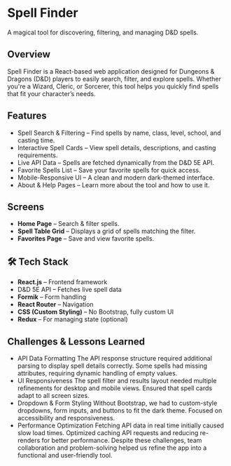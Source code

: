 #  Spell Finder
A magical tool for discovering, filtering, and managing D&D spells.

##  Overview
Spell Finder is a React-based web application designed for Dungeons & Dragons (D&D) players to easily search, filter, and explore spells. Whether you're a Wizard, Cleric, or Sorcerer, this tool helps you quickly find spells that fit your character’s needs.

##  Features
- Spell Search & Filtering – Find spells by name, class, level, school, and casting time.
-  Interactive Spell Cards – View spell details, descriptions, and casting requirements.
-  Live API Data – Spells are fetched dynamically from the D&D 5E API.
-  Favorite Spells List – Save your favorite spells for quick access.
-  Mobile-Responsive UI – A clean and modern dark-themed interface.
-  About & Help Pages – Learn more about the tool and how to use it.

##  Screens
- **Home Page** – Search & filter spells.
- **Spell Table Grid** – Displays a grid of spells matching the filter.
- **Favorites Page** – Save and view favorite spells.

## 🛠 Tech Stack
-  **React.js** – Frontend framework
-  D&D 5E API – Fetches live spell data
-  **Formik** – Form handling
-  **React Router** – Navigation
-  **CSS (Custom Styling)** – No Bootstrap, fully custom UI
-  **Redux** – For managing state (optional)

##  Challenges & Lessons Learned
-  API Data Formatting
The API response structure required additional parsing to display spell details correctly.
Some spells had missing attributes, requiring dynamic handling of empty values.
-  UI Responsiveness
The spell filter and results layout needed multiple refinements for desktop and mobile views.
Ensured that spell cards adapt to all screen sizes.
-  Dropdown & Form Styling
Without Bootstrap, we had to custom-style dropdowns, form inputs, and buttons to fit the dark theme.
Focused on accessibility and responsiveness.
-  Performance Optimization
Fetching API data in real time initially caused slow load times.
Optimized caching API requests and reducing re-renders for better performance.
Despite these challenges, team collaboration and problem-solving helped us refine the app into a functional and user-friendly tool.

